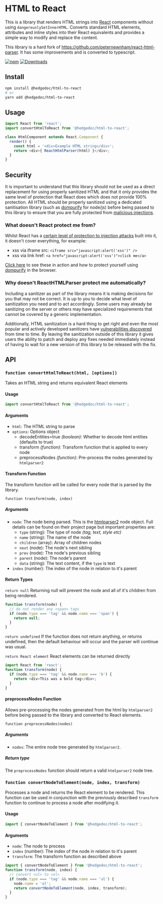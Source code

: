 <!--
SPDX-FileCopyrightText: 2021 The HedgeDoc developers (see AUTHORS file)

SPDX-License-Identifier: CC-BY-SA-4.0
-->

# HTML to React

This is a library that renders HTML strings into [React](https://facebook.github.io/react/) components without using `dangerouslySetInnerHTML`. Converts standard HTML elements, attributes and inline styles into their React equivalents and provides a simple way to modify and replace the content.

This library is a hard fork of https://github.com/peternewnham/react-html-parser. It has some improvements and is converted to typescript.

[![npm](https://img.shields.io/npm/v/@hedgedoc/html-to-react.svg)](https://www.npmjs.com/package/@hedgedoc/html-to-react)
[![Downloads](https://img.shields.io/npm/dw/@hedgedoc/html-to-react.svg)](https://www.npmjs.com/package/@hedgedoc/html-to-react)

## Install

```bash
npm install @hedgedoc/html-to-react
# or
yarn add @hedgedoc/html-to-react
```

## Usage

```javascript
import React from 'react';
import convertHtmlToReact from '@hedgedoc/html-to-react';

class HtmlComponent extends React.Component {
  render() {
    const html = '<div>Example HTML string</div>';
    return <div>{ ReactHtmlParser(html) }</div>;
  }
}
```

## Security

It is important to understand that this library should not be used as a direct replacement for using properly sanitized HTML and that it only provides the same level of protection that React does which does not provide 100% protection. All HTML should be properly sanitized using a dedicated sanitisation library (such as [dompurify](https://www.npmjs.com/package/dompurify) for node/js) before being passed to this library to ensure that you are fully protected from [malicious injections](https://en.wikipedia.org/wiki/Cross-site_scripting).

### What doesn't React protect me from?

Whilst React has a [certain level of protection to injection attacks](https://reactjs.org/docs/introducing-jsx.html#jsx-prevents-injection-attacks) built into it, it doesn't cover everything, for example:
* xss via iframe src: `<iframe src="javascript:alert('xss')" />`
* xss via link href: `<a href="javascript:alert('xss')">click me</a>`

[Click here](https://codesandbox.io/s/reacthtmlparser-xss-examples-ijgiu?file=/src/App.js) to see these in action and how to protect yourself using [dompurify](https://www.npmjs.com/package/dompurify) in the browser.

### Why doesn't ReactHTMLParser protect me automatically?

Including a sanitizer as part of the library means it is making decisions for you that may not be correct. It is up to you to decide what level of sanitization you need and to act accordingly. Some users may already be sanitizing on the server or others may have specialized requirements that cannot be covered by a generic implementation.

Additionally, HTML sanitization is a hard thing to get right and even the most popular and actively developed sanitizers have [vulnerabilities discovered](https://snyk.io/vuln/npm:dompurify) from time to time. By leaving the sanitization outside of this library it gives users the ability to patch and deploy any fixes needed immediately instead of having to wait for a new version of this library to be released with the fix.

## API

### `function convertHtmlToReact(html, [options])`
Takes an HTML string and returns equivalent React elements

#### Usage
```js
import convertHtmlToReact from '@hedgedoc/html-to-react';
```
#### Arguments
- `html`: The HTML string to parse
- `options`: Options object
  - decodeEntities=true *(boolean)*: Whether to decode html entities (defaults to true)
  - transform *(function)*: Transform function that is applied to every node
  - preprocessNodes *(function)*: Pre-process the nodes generated by `htmlparser2`

#### Transform Function
The transform function will be called for every node that is parsed by the library.

`function transform(node, index)`
##### Arguments
- `node`: The node being parsed. This is the [htmlparser2](https://github.com/fb55/htmlparser2) node object. Full details can be found on their project page but important properties are:
  - `type` (string): The type of node *(tag, text, style etc)*
  - `name` (string): The name of the node
  - `children` (array): Array of children nodes
  - `next` (node): The node's next sibling
  - `prev` (node): The node's previous sibling
  - `parent` (node): The node's parent
  - `data` (string): The text content, if the `type` is text
- `index` (number): The index of the node in relation to it's parent

#### Return Types
`return null`
Returning null will prevent the node and all of it's children from being rendered.
```js
function transform(node) {
  // do not render any <span> tags
  if (node.type === 'tag' && node.name === 'span') {
    return null;
  }
}
```
`return undefined`
If the function does not return anything, or returns undefined, then the default behaviour will occur and the parser will continue was usual.

`return React element`
React elements can be returned directly
```js
import React from 'react';
function transform(node) {
  if (node.type === 'tag' && node.name === 'b') {
    return <div>This was a bold tag</div>;
  }
}
```

#### preprocessNodes Function
Allows pre-processing the nodes generated from the html by `htmlparser2` before being passed to the library and converted to React elements.

`function preprocessNodes(nodes)`
##### Arguments
- `nodes`: The entire node tree generated by `htmlparser2`.

##### Return type
The `preprocessNodes` function should return a valid `htmlparser2` node tree.

### `function convertNodeToElement(node, index, transform)`
Processes a node and returns the React element to be rendered. This function can be used in conjunction with the previously described `transform` function to continue to process a node after modifying it.

#### Usage
```js
import { convertNodeToElement } from '@hedgedoc/html-to-react';
```
#### Arguments
- `node`: The node to process
- `index` (number): The index of the node in relation to it's parent
- `transform`: The transform function as described above

```js
import { convertNodeToElement } from '@hedgedoc/html-to-react';
function transform(node, index) {
  // convert <ul> to <ol>
  if (node.type === 'tag' && node.name === 'ul') {
    node.name = 'ol';
    return convertNodeToElement(node, index, transform);
  }
}
```

